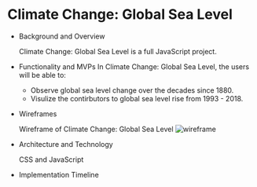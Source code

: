 # Climate Change: Global Sea Level


* Background and Overview 
    
    Climate Change: Global Sea Level is a full JavaScript project.

* Functionality and MVPs 
    In Climate Change: Global Sea Level, the users will be able to: 
    * Observe global sea level change over the decades since 1880.
    * Visulize the contirbutors to global sea level rise from 1993 - 2018.

* Wireframes 
    
    Wireframe of Climate Change: Global Sea Level 
    ![wireframe](https://jsproject.s3.amazonaws.com/Screen+Shot+2020-04-27+at+11.42.42+AM.png)



* Architecture and Technology 
    
    CSS and JavaScript

* Implementation Timeline 


